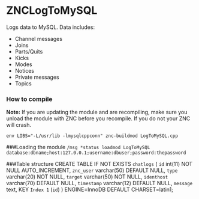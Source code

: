 # ZNCLogToMySQL

Logs data to MySQL. Data includes:

  - Channel messages
  - Joins
  - Parts/Quits
  - Kicks
  - Modes
  - Notices
  - Private messages
  - Topics

### How to compile
**Note:** If you are updating the module and are recompiling, make sure you unload the module with ZNC before you recompile. If you do not your ZNC will crash.

`env LIBS="-L/usr/lib -lmysqlcppconn" znc-buildmod LogToMySQL.cpp`

###Loading the module
`/msg *status loadmod LogToMySQL database:dbname;host:127.0.0.1;username:dbuser;password:thepassword`

###Table structure
    CREATE TABLE IF NOT EXISTS `chatlogs` (
      `id` int(11) NOT NULL AUTO_INCREMENT,
      `znc_user` varchar(50) DEFAULT NULL,
      `type` varchar(20) NOT NULL,
      `target` varchar(50) NOT NULL,
      `identhost` varchar(70) DEFAULT NULL,
      `timestamp` varchar(12) DEFAULT NULL,
      `message` text,
      KEY `Index 1` (`id`)
    ) ENGINE=InnoDB DEFAULT CHARSET=latin1;
